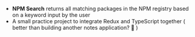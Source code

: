 * **NPM Search** returns all matching packages in the NPM registry based on a keyword input by the user
* A small practice project to integrate Redux and TypeScript together ( better than building another notes application? 👀 )



